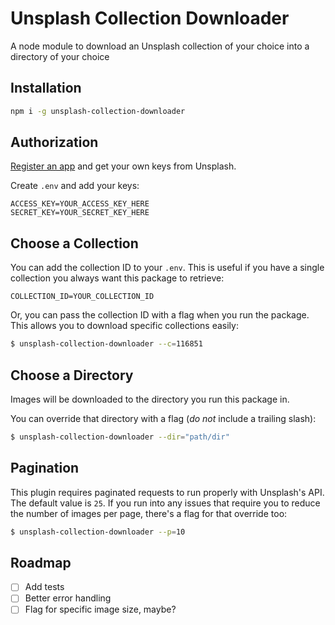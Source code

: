 # Unsplash Collection Downloader

A node module to download an Unsplash collection of your choice into a directory of your choice

## Installation

```sh
npm i -g unsplash-collection-downloader
```

## Authorization

[Register an app](https://unsplash.com/developers) and get your own keys from Unsplash.

Create `.env` and add your keys:

```
ACCESS_KEY=YOUR_ACCESS_KEY_HERE
SECRET_KEY=YOUR_SECRET_KEY_HERE
```

## Choose a Collection

You can add the collection ID to your `.env`. This is useful if you have a single collection you always want this package to retrieve:

```
COLLECTION_ID=YOUR_COLLECTION_ID
```

Or, you can pass the collection ID with a flag when you run the package. This allows you to download specific collections easily:

```sh
$ unsplash-collection-downloader --c=116851
```

## Choose a Directory

Images will be downloaded to the directory you run this package in.

You can override that directory with a flag (_do not_ include a trailing slash):

```sh
$ unsplash-collection-downloader --dir="path/dir"
```

## Pagination

This plugin requires paginated requests to run properly with Unsplash's API. The default value is `25`. If you run into any issues that require you to reduce the number of images per page, there's a flag for that override too:

```sh
$ unsplash-collection-downloader --p=10
```

## Roadmap

* [ ] Add tests
* [ ] Better error handling
* [ ] Flag for specific image size, maybe?
